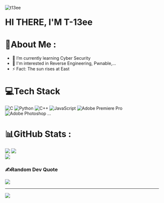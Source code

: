 <img src="https://komarev.com/ghpvc/?username=t13ee&color=CD0DC8&style=flat&label=Profile+Views" align="left" alt="t13ee">

# HI THERE, I'M T-13ee

# 💫About Me :
- 🔭 I’m currently learning Cyber Security
- 🌱 I'm interested in Reverse Engineering, Pwnable,...
- ⚡ Fact: The sun rises at East

# 💻Tech Stack
![C](https://img.shields.io/badge/c-%2300599C.svg?style=flat-square&logo=c&logoColor=white) ![Python](https://img.shields.io/badge/python-3670A0?style=flat-square&logo=python&logoColor=ffdd54) ![C++](https://img.shields.io/badge/c++-%2300599C.svg?style=flat-square&logo=c%2B%2B&logoColor=white) ![JavaScript](https://img.shields.io/badge/javascript-%23323330.svg?style=flat-square&logo=javascript&logoColor=%23F7DF1E) ![Adobe Premiere Pro](https://img.shields.io/badge/Adobe%20Premiere%20Pro-9999FF.svg?style=flat-square&logo=Adobe%20Premiere%20Pro&logoColor=white) ![Adobe Photoshop](https://img.shields.io/badge/adobephotoshop-%2331A8FF.svg?style=flat-square&logo=adobephotoshop&logoColor=white) ...
# 📊GitHub Stats :
[![](https://github-readme-stats.vercel.app/api?username=t13ee&show_icons=true&hide_border=true&theme=tokyonight)](https://github.com/t13ee?tab=repositories)
![](https://github-readme-streak-stats.herokuapp.com/?user=t13ee&theme=radical&hide_border=true)<br/>
[![](https://github-readme-stats.vercel.app/api/top-langs/?username=t13ee&layout=compact&hide_border=true&theme=tokyonight)](https://github.com/t13ee)

### ✍️Random Dev Quote
![](https://quotes-github-readme.vercel.app/api?type=horizontal&theme=light)

---
[![](https://visitcount.itsvg.in/api?id=t13ee&label=Profile%20Views&pretty=true)](https://visitcount.itsvg.in)
